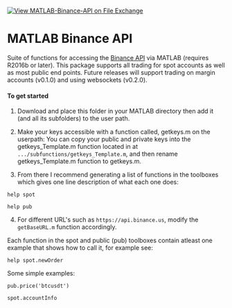 [![View MATLAB-Binance-API on File Exchange](https://www.mathworks.com/matlabcentral/images/matlab-file-exchange.svg)](https://uk.mathworks.com/matlabcentral/fileexchange/95558-matlab-binance-api)

# MATLAB Binance API

Suite of functions for accessing the [Binance API](https://binance-docs.github.io/apidocs/spot/en/#introduction) via MATLAB (requires R2016b or later). This package supports all trading for spot accounts as well as most public end points. Future releases will support trading on margin accounts (v0.1.0) and using websockets (v0.2.0).

#### To get started 

1. Download and place this folder in your MATLAB directory then add it (and all its subfolders) to the user path. 

2. Make your keys accessible with a function called, getkeys.m on the userpath: You can copy your public and private keys into the getkeys_Template.m function located in at `.../subfunctions/getkeys_Template.m`, and then rename getkeys_Template.m function to getkeys.m.

3. From there I recommend generating a list of functions in the toolboxes which gives one line description of what each one does:

`help spot`

`help pub`

4. For different URL's such as `https://api.binance.us`, modify the `getBaseURL.m` function accordingly.


Each function in the spot and public (pub) toolboxes contain atleast one example that shows how to call it, for example see: 

`help spot.newOrder`


Some simple examples:

`pub.price('btcusdt')`

`spot.accountInfo`
